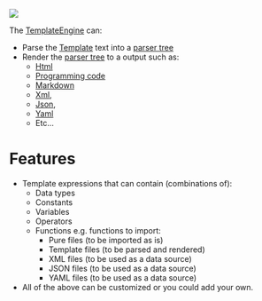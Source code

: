 [//]: # (This file was generated from: doc/template/doc/wiki/01-Template-Engine.md.template using the documentation_builder package)
![](https://github.com/domain-centric/template_engine/wiki/template_engine.png)

The [TemplateEngine](https://github.com/domain-centric/template_engine/blob/db47eea4b9cddc4c13b9447260877484fd66ab04/lib/src/template_engine.dart#L4) can:
* Parse the [Template](https://pub.dev/packages/Template) text into a
  [parser tree](https://en.wikipedia.org/wiki/Parse_tree)
* Render the [parser tree](https://en.wikipedia.org/wiki/Parse_tree)
  to a output such as:
  * [Html](https://en.wikipedia.org/wiki/HTML)
  * [Programming code](https://en.wikipedia.org/wiki/Programming_language)
  * [Markdown](https://en.wikipedia.org/wiki/Markdown)
  * [Xml](https://en.wikipedia.org/wiki/XML),
  * [Json](https://en.wikipedia.org/wiki/JSON),
  * [Yaml](https://en.wikipedia.org/wiki/YAML)
  * Etc...

# Features
* Template expressions that can contain (combinations of):
  * Data types
  * Constants
  * Variables
  * Operators
  * Functions
    e.g. functions to import:
    * Pure files (to be imported as is)
    * Template files (to be parsed and rendered)
    * XML files (to be used as a data source)
    * JSON files (to be used as a data source)
    * YAML files (to be used as a data source)
* All of the above can be customized or you could add your own.